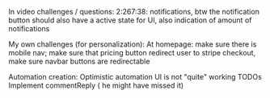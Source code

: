 In video challenges / questions:
2:267:38: notifications, btw the notification button should also have a active state for UI, also indication of amount of notifications

My own challenges (for personalization):
At homepage: make sure there is mobile nav; make sure that pricing button redirect user to stripe checkout, make sure navbar buttons are redirectable

Automation creation: Optimistic automation UI is not "quite" working
TODOs
Implement commentReply ( he might have missed it)
